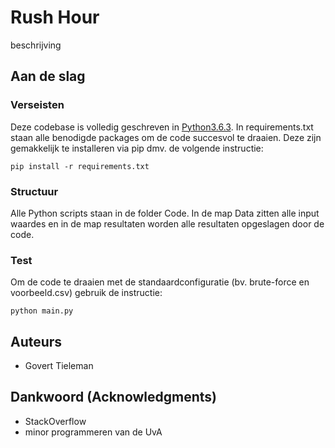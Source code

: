 # Rush Hour

beschrijving

## Aan de slag

### Verseisten

Deze codebase is volledig geschreven in [Python3.6.3](https://www.python.org/downloads/). In requirements.txt staan alle benodigde packages om de code succesvol te draaien. Deze zijn gemakkelijk te installeren via pip dmv. de volgende instructie:

```
pip install -r requirements.txt
```

### Structuur

Alle Python scripts staan in de folder Code. In de map Data zitten alle input waardes en in de map resultaten worden alle resultaten opgeslagen door de code.

### Test

Om de code te draaien met de standaardconfiguratie (bv. brute-force en voorbeeld.csv) gebruik de instructie:

```
python main.py
```

## Auteurs

* Govert Tieleman

## Dankwoord (Acknowledgments)

* StackOverflow
* minor programmeren van de UvA
